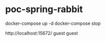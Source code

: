 # poc-spring-rabbit


docker-compose up -d
docker-compose stop


http://localhost:15672/
guest
guest